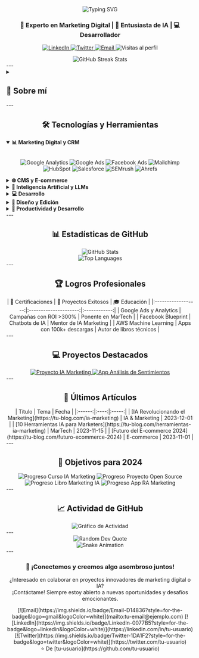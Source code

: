 
<div align="center"> <img src="https://readme-typing-svg.herokuapp.com?font=Poppins&weight=600&size=40&pause=1000&color=F7F7F7&center=true&vCenter=true&width=435&lines=Hola%2C+soy+%5BJuan+Davidd+Rivera%5D" alt="Typing SVG" /> <h3>🚀 Experto en Marketing Digital | 🤖 Entusiasta de IA | 💻 Desarrollador</h3> </div> <p align="center"> <a href="https://linkedin.com/in/tu-usuario"> <img src="https://img.shields.io/badge/-LinkedIn-0077B5?style=for-the-badge&logo=linkedin&logoColor=white" alt="LinkedIn"/> </a> <a href="https://twitter.com/tu-usuario"> <img src="https://img.shields.io/badge/-Twitter-1DA1F2?style=for-the-badge&logo=twitter&logoColor=white" alt="Twitter"/> </a> <a href="mailto:tu-email@ejemplo.com"> <img src="https://img.shields.io/badge/-Email-D14836?style=for-the-badge&logo=gmail&logoColor=white" alt="Email"/> </a> <img src="https://komarev.com/ghpvc/?username=tu-usuario&style=for-the-badge&color=blueviolet" alt="Visitas al perfil"/> </p> <div align="center"> <img src="https://github-readme-streak-stats.herokuapp.com/?user=tu-usuario&theme=radical&hide_border=true" alt="GitHub Streak Stats"/> </div> --- <details> <summary><h2>🎯 Sobre mí</h2></summary> <p align="center"> Soy un profesional multifacético con experiencia en marketing digital, desarrollo de software e inteligencia artificial. Mi pasión es combinar estas disciplinas para crear soluciones innovadoras y efectivas. </p> - 🔭 Actualmente estoy trabajando en **campañas de marketing impulsadas por IA** - 🌱 Estoy aprendiendo **nuevas aplicaciones de LLMs en marketing** - 👯 Busco colaborar en **proyectos que integren marketing, IA y desarrollo** - 💬 Pregúntame sobre **estrategias de marketing digital, IA generativa, o desarrollo de apps** - ⚡ Dato curioso: **Uso IA para optimizar mi flujo de trabajo diario** </details> --- <h2 align="center">🛠️ Tecnologías y Herramientas</h2> <details open> <summary><b>📊 Marketing Digital y CRM</b></summary> <br/> <p align="center"> <img src="https://img.shields.io/badge/Google%20Analytics-E37400?style=for-the-badge&logo=google%20analytics&logoColor=white" alt="Google Analytics"/> <img src="https://img.shields.io/badge/Google%20Ads-4285F4?style=for-the-badge&logo=google-ads&logoColor=white" alt="Google Ads"/> <img src="https://img.shields.io/badge/Facebook%20Ads-1877F2?style=for-the-badge&logo=facebook&logoColor=white" alt="Facebook Ads"/> <img src="https://img.shields.io/badge/Mailchimp-FFE01B?style=for-the-badge&logo=mailchimp&logoColor=black" alt="Mailchimp"/> <img src="https://img.shields.io/badge/HubSpot-FF7A59?style=for-the-badge&logo=hubspot&logoColor=white" alt="HubSpot"/> <img src="https://img.shields.io/badge/Salesforce-00A1E0?style=for-the-badge&logo=salesforce&logoColor=white" alt="Salesforce"/> <img src="https://img.shields.io/badge/SEMrush-FF642D?style=for-the-badge&logo=semrush&logoColor=white" alt="SEMrush"/> <img src="https://img.shields.io/badge/Ahrefs-2563EB?style=for-the-badge&logo=ahrefs&logoColor=white" alt="Ahrefs"/> </p> </details> <details> <summary><b>🌐 CMS y E-commerce</b></summary> <br/> <p align="center"> <img src="https://img.shields.io/badge/WordPress-%23117AC9.svg?style=for-the-badge&logo=WordPress&logoColor=white" alt="WordPress"/> <img src="https://img.shields.io/badge/Shopify-%237AB55C.svg?style=for-the-badge&logo=shopify&logoColor=white" alt="Shopify"/> <img src="https://img.shields.io/badge/Wix-000?style=for-the-badge&logo=wix&logoColor=white" alt="Wix"/> <img src="https://img.shields.io/badge/Squarespace-000000?style=for-the-badge&logo=squarespace&logoColor=white" alt="Squarespace"/> </p> </details> <details> <summary><b>🤖 Inteligencia Artificial y LLMs</b></summary> <br/> <p align="center"> <img src="https://img.shields.io/badge/ChatGPT-74aa9c?style=for-the-badge&logo=openai&logoColor=white" alt="ChatGPT"/> <img src="https://img.shields.io/badge/GPT--3-412991?style=for-the-badge&logo=openai&logoColor=white" alt="GPT-3"/> <img src="https://img.shields.io/badge/DALL·E-5A2A81?style=for-the-badge&logo=openai&logoColor=white" alt="DALL·E"/> <img src="https://img.shields.io/badge/Midjourney-1B3_5_87?style=for-the-badge&logo=midjourney&logoColor=white" alt="Midjourney"/> <img src="https://img.shields.io/badge/Stable%20Diffusion-843B62?style=for-the-badge&logo=stylediffusion&logoColor=white" alt="Stable Diffusion"/> <img src="https://img.shields.io/badge/Hugging%20Face-FFD21E?style=for-the-badge&logo=huggingface&logoColor=black" alt="Hugging Face"/> <img src="https://img.shields.io/badge/TensorFlow-FF6F00?style=for-the-badge&logo=tensorflow&logoColor=white" alt="TensorFlow"/> <img src="https://img.shields.io/badge/PyTorch-EE4C2C?style=for-the-badge&logo=pytorch&logoColor=white" alt="PyTorch"/> </p> </details> <details> <summary><b>💻 Desarrollo</b></summary> <br/> <p align="center"> <img src="https://img.shields.io/badge/Python-3776AB?style=for-the-badge&logo=python&logoColor=white" alt="Python"/> <img src="https://img.shields.io/badge/Java-ED8B00?style=for-the-badge&logo=java&logoColor=white" alt="Java"/> <img src="https://img.shields.io/badge/Flutter-02569B?style=for-the-badge&logo=flutter&logoColor=white" alt="Flutter"/> <img src="https://img.shields.io/badge/Dart-0175C2?style=for-the-badge&logo=dart&logoColor=white" alt="Dart"/> <img src="https://img.shields.io/badge/Scikit--learn-F7931E?style=for-the-badge&logo=scikit-learn&logoColor=white" alt="Scikit-learn"/> <img src="https://img.shields.io/badge/Pandas-150458?style=for-the-badge&logo=pandas&logoColor=white" alt="Pandas"/> <img src="https://img.shields.io/badge/Numpy-013243?style=for-the-badge&logo=numpy&logoColor=white" alt="NumPy"/> </p> </details> <details> <summary><b>🎨 Diseño y Edición</b></summary> <br/> <p align="center"> <img src="https://img.shields.io/badge/Adobe%20Photoshop-31A8FF?style=for-the-badge&logo=Adobe%20Photoshop&logoColor=black" alt="Adobe Photoshop"/> <img src="https://img.shields.io/badge/Adobe%20Illustrator-FF9A00?style=for-the-badge&logo=adobe%20illustrator&logoColor=white" alt="Adobe Illustrator"/> <img src="https://img.shields.io/badge/Adobe%20Premiere%20Pro-9999FF?style=for-the-badge&logo=Adobe%20Premiere%20Pro&logoColor=white" alt="Adobe Premiere Pro"/> <img src="https://img.shields.io/badge/Adobe%20After%20Effects-9999FF?style=for-the-badge&logo=Adobe%20After%20Effects&logoColor=white" alt="Adobe After Effects"/> <img src="https://img.shields.io/badge/Adobe%20XD-470137?style=for-the-badge&logo=Adobe%20XD&logoColor=#FF61F6" alt="Adobe XD"/> <img src="https://img.shields.io/badge/Canva-%2300C4CC.svg?&style=for-the-badge&logo=Canva&logoColor=white" alt="Canva"/> </p> </details> <details> <summary><b>📝 Productividad y Desarrollo</b></summary> <br/> <p align="center"> <img src="https://img.shields.io/badge/Obsidian-483699?style=for-the-badge&logo=obsidian&logoColor=white" alt="Obsidian"/> <img src="https://img.shields.io/badge/Notion-000000?style=for-the-badge&logo=notion&logoColor=white" alt="Notion"/> <img src="https://img.shields.io/badge/Visual%20Studio%20Code-007ACC?style=for-the-badge&logo=visual-studio-code&logoColor=white" alt="VS Code"/> <img src="https://img.shields.io/badge/GitHub%20Copilot-000000?style=for-the-badge&logo=github&logoColor=white" alt="GitHub Copilot"/> </p> </details> --- <h2 align="center">📊 Estadísticas de GitHub</h2> <div align="center"> <img src="https://github-readme-stats.vercel.app/api?username=tu-usuario&show_icons=true&theme=radical" alt="GitHub Stats" /> </div> <div align="center"> <img src="https://github-readme-stats.vercel.app/api/top-langs/?username=tu-usuario&layout=compact&theme=radical" alt="Top Languages" /> </div> --- <h2 align="center">🏆 Logros Profesionales</h2> <div align="center"> | 🥇 Certificaciones | 🚀 Proyectos Exitosos | 🎓 Educación | |:------------------:|:---------------------:|:------------:| | Google Ads y Analytics | Campañas con ROI >300% | Ponente en MarTech | | Facebook Blueprint | Chatbots de IA | Mentor de IA Marketing | | AWS Machine Learning | Apps con 100k+ descargas | Autor de libros técnicos | </div> --- <h2 align="center">💻 Proyectos Destacados</h2> <div align="center"> <a href="https://github.com/tu-usuario/proyecto-ia-marketing"> <img src="https://github-readme-stats.vercel.app/api/pin/?username=tu-usuario&repo=proyecto-ia-marketing&theme=radical" alt="Proyecto IA Marketing" /> </a> <a href="https://github.com/tu-usuario/app-analisis-sentimientos"> <img src="https://github-readme-stats.vercel.app/api/pin/?username=tu-usuario&repo=app-analisis-sentimientos&theme=radical" alt="App Análisis de Sentimientos" /> </a> </div> --- <h2 align="center">📝 Últimos Artículos</h2> <div align="center"> | Título | Tema | Fecha | |:------:|:----:|:-----:| | [IA Revolucionando el Marketing](https://tu-blog.com/ia-marketing) | IA & Marketing | 2023-12-01 | | [10 Herramientas IA para Marketers](https://tu-blog.com/herramientas-ia-marketing) | MarTech | 2023-11-15 | | [Futuro del E-commerce 2024](https://tu-blog.com/futuro-ecommerce-2024) | E-commerce | 2023-11-01 | </div> --- <h2 align="center">🎯 Objetivos para 2024</h2> <div align="center"> <img src="https://progress-bar.dev/20/?title=Curso%20IA%20Marketing&width=500" alt="Progreso Curso IA Marketing"> <img src="https://progress-bar.dev/50/?title=Proyecto%20Open%20Source&width=500" alt="Progreso Proyecto Open Source"> <img src="https://progress-bar.dev/75/?title=Libro%20Marketing%20IA&width=500" alt="Progreso Libro Marketing IA"> <img src="https://progress-bar.dev/30/?title=App%20RA%20Marketing&width=500" alt="Progreso App RA Marketing"> </div> --- <h2 align="center">📈 Actividad de GitHub</h2> <div align="center"> <img src="https://github-readme-activity-graph.vercel.app/graph?username=tu-usuario&theme=react-dark" alt="Gráfico de Actividad"> </div> --- <div align="center"> <img src="https://quotes-github-readme.vercel.app/api?type=horizontal&theme=radical" alt="Random Dev Quote" /> </div> <div align="center"> <img src="https://github.com/tu-usuario/tu-usuario/blob/output/github-contribution-grid-snake.svg" alt="Snake Animation"> </div> --- <div align="center"> <h3>🤝 ¡Conectemos y creemos algo asombroso juntos!</h3> <p>¿Interesado en colaborar en proyectos innovadores de marketing digital o IA?<br>¡Contáctame! Siempre estoy abierto a nuevas oportunidades y desafíos emocionantes.</p> [![Email](https://img.shields.io/badge/Email-D14836?style=for-the-badge&logo=gmail&logoColor=white)](mailto:tu-email@ejemplo.com) [![LinkedIn](https://img.shields.io/badge/LinkedIn-0077B5?style=for-the-badge&logo=linkedin&logoColor=white)](https://linkedin.com/in/tu-usuario) [![Twitter](https://img.shields.io/badge/Twitter-1DA1F2?style=for-the-badge&logo=twitter&logoColor=white)](https://twitter.com/tu-usuario) </div> <div align="center"> ⭐️ De [tu-usuario](https://github.com/tu-usuario) </div>
